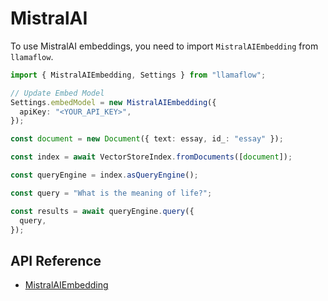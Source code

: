 # MistralAI

To use MistralAI embeddings, you need to import `MistralAIEmbedding` from `llamaflow`.

```ts
import { MistralAIEmbedding, Settings } from "llamaflow";

// Update Embed Model
Settings.embedModel = new MistralAIEmbedding({
  apiKey: "<YOUR_API_KEY>",
});

const document = new Document({ text: essay, id_: "essay" });

const index = await VectorStoreIndex.fromDocuments([document]);

const queryEngine = index.asQueryEngine();

const query = "What is the meaning of life?";

const results = await queryEngine.query({
  query,
});
```

## API Reference

- [MistralAIEmbedding](../../../api/classes/MistralAIEmbedding.md)
